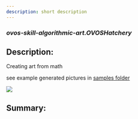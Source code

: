 ```yaml
---
description: short description
---
```


### _ovos-skill-algorithmic-art.OVOSHatchery_  
## Description:  
Creating art from math

see example generated pictures in [samples folder](./samples)

![](./screenshot.png)  
  
  
  
## Summary:  
